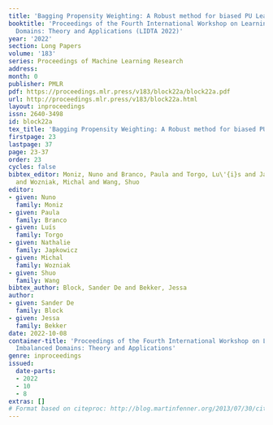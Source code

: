 ```yaml
---
title: 'Bagging Propensity Weighting: A Robust method for biased PU Learning'
booktitle: 'Proceedings of the Fourth International Workshop on Learning with Imbalanced
  Domains: Theory and Applications (LIDTA 2022)'
year: '2022'
section: Long Papers
volume: '183'
series: Proceedings of Machine Learning Research
address:
month: 0
publisher: PMLR
pdf: https://proceedings.mlr.press/v183/block22a/block22a.pdf
url: http://proceedings.mlr.press/v183/block22a.html
layout: inproceedings
issn: 2640-3498
id: block22a
tex_title: 'Bagging Propensity Weighting: A Robust method for biased PU Learning'
firstpage: 23
lastpage: 37
page: 23-37
order: 23
cycles: false
bibtex_editor: Moniz, Nuno and Branco, Paula and Torgo, Lu\'{i}s and Japkowicz, Nathalie
  and Wozniak, Michal and Wang, Shuo
editor:
- given: Nuno
  family: Moniz
- given: Paula
  family: Branco
- given: Luís
  family: Torgo
- given: Nathalie
  family: Japkowicz
- given: Michal
  family: Wozniak
- given: Shuo
  family: Wang
bibtex_author: Block, Sander De and Bekker, Jessa
author:
- given: Sander De
  family: Block
- given: Jessa
  family: Bekker
date: 2022-10-08
container-title: 'Proceedings of the Fourth International Workshop on Learning with
  Imbalanced Domains: Theory and Applications'
genre: inproceedings
issued:
  date-parts:
  - 2022
  - 10
  - 8
extras: []
# Format based on citeproc: http://blog.martinfenner.org/2013/07/30/citeproc-yaml-for-bibliographies/
---
```

